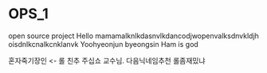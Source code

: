 # OPS_1
open source project
Hello
mamamalknlkdasnvlkdancodjwopenvalksdnvkldjh oisdnlkcnalkcnklanvk
Yoohyeonjun byeongsin
Ham is god


혼자죽기장인 <- 롤 친추 주십쇼 교수님.
다음닉네임추천
롤좀재밌냐
